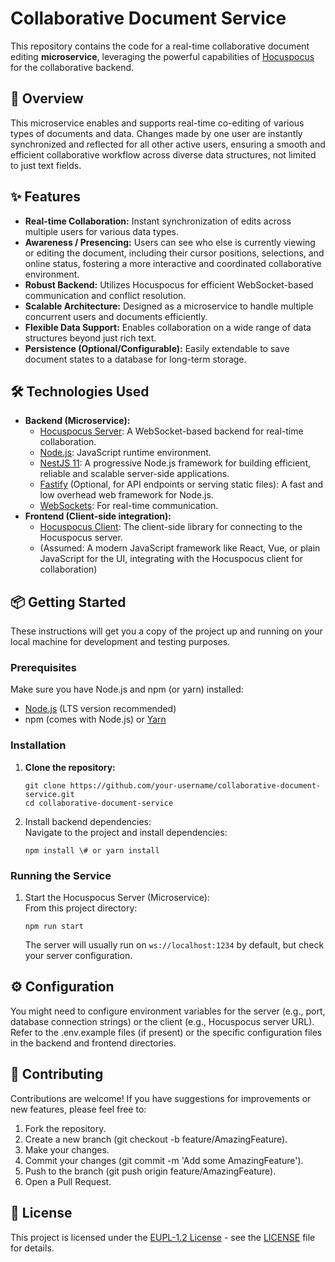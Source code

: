 # **Collaborative Document Service**

This repository contains the code for a real-time collaborative document editing **microservice**, leveraging the powerful capabilities of [Hocuspocus](https://hocuspocus.dev/) for the collaborative backend.

## **🚀 Overview**

This microservice enables and supports real-time co-editing of various types of documents and data. Changes made by one user are instantly synchronized and reflected for all other active users, ensuring a smooth and efficient collaborative workflow across diverse data structures, not limited to just text fields.

## **✨ Features**

* **Real-time Collaboration:** Instant synchronization of edits across multiple users for various data types.
* **Awareness / Presencing:** Users can see who else is currently viewing or editing the document, including their cursor positions, selections, and online status, fostering a more interactive and coordinated collaborative environment.
* **Robust Backend:** Utilizes Hocuspocus for efficient WebSocket-based communication and conflict resolution.
* **Scalable Architecture:** Designed as a microservice to handle multiple concurrent users and documents efficiently.
* **Flexible Data Support:** Enables collaboration on a wide range of data structures beyond just rich text.
* **Persistence (Optional/Configurable):** Easily extendable to save document states to a database for long-term storage.

## **🛠️ Technologies Used**

* **Backend (Microservice):**
    * [Hocuspocus Server](https://hocuspocus.dev/): A WebSocket-based backend for real-time collaboration.
    * [Node.js](https://nodejs.org/): JavaScript runtime environment.
    * [NestJS 11](https://nestjs.com/): A progressive Node.js framework for building efficient, reliable and scalable server-side applications.
    * [Fastify](https://www.fastify.io/) (Optional, for API endpoints or serving static files): A fast and low overhead web framework for Node.js.
    * [WebSockets](https://developer.mozilla.org/en-US/docs/Web/API/WebSockets_API): For real-time communication.
* **Frontend (Client-side integration):**
    * [Hocuspocus Client](https://tiptap.dev/docs/hocuspocus/guides/collaborative-editing): The client-side library for connecting to the Hocuspocus server.
    * (Assumed: A modern JavaScript framework like React, Vue, or plain JavaScript for the UI, integrating with the Hocuspocus client for collaboration)

## **📦 Getting Started**

These instructions will get you a copy of the project up and running on your local machine for development and testing purposes.

### **Prerequisites**

Make sure you have Node.js and npm (or yarn) installed:

* [Node.js](https://nodejs.org/en/download/) (LTS version recommended)
* npm (comes with Node.js) or [Yarn](https://yarnpkg.com/getting-started/install)

### **Installation**

1. **Clone the repository:**  
   ```
   git clone https://github.com/your-username/collaborative-document-service.git  
   cd collaborative-document-service
   ```

2. Install backend dependencies:  
   Navigate to the project and install dependencies:  
   ```
   npm install \# or yarn install
   ```

### **Running the Service**

1. Start the Hocuspocus Server (Microservice):  
   From this project directory:  
   ```
   npm run start
   ```

   The server will usually run on `ws://localhost:1234` by default, but check your server configuration.

## **⚙️ Configuration**

You might need to configure environment variables for the server (e.g., port, database connection strings) or the client (e.g., Hocuspocus server URL). Refer to the .env.example files (if present) or the specific configuration files in the backend and frontend directories.

## **🤝 Contributing**

Contributions are welcome\! If you have suggestions for improvements or new features, please feel free to:

1. Fork the repository.
2. Create a new branch (git checkout \-b feature/AmazingFeature).
3. Make your changes.
4. Commit your changes (git commit \-m 'Add some AmazingFeature').
5. Push to the branch (git push origin feature/AmazingFeature).
6. Open a Pull Request.

## **📄 License**

This project is licensed under the [EUPL-1.2 License](https://www.google.com/search?q=EUPL-1.2) - see the [LICENSE](./LICENSE) file for details.
